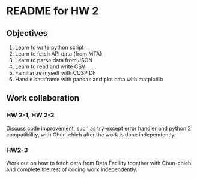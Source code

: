 # README for HW 2

## Objectives
1. Learn to write python script
2. Learn to fetch API data (from MTA)
3. Learn to parse data from JSON
4. Learn to read and write CSV
5. Familiarize myself with CUSP DF
6. Handle dataframe with pandas and plot data with matplotlib

## Work collaboration
### HW 2-1, HW 2-2
Discuss code improvement, such as try-except error handler and python 2 compatibility, with Chun-chieh after the work is done independently.
### HW2-3
Work out on how to fetch data from Data Facility together with Chun-chieh and complete the rest of coding work independently.